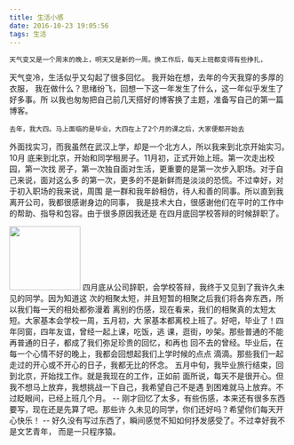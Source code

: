 ```yaml
---
title: 生活小感
date: 2016-10-23 19:05:56
tags: 生活
---
```




    天气变又是一个周末的晚上，明天又是新的一周。换工作后，每天上班都变得有些挣扎，
天气变冷，生活似乎又勾起了很多回忆。
 我开始在想，去年的今天我穿的多厚的衣服，
我在做什么？思绪纷飞，回想一下这一年发生了什么，这一年似乎发生了好多事。所
以我也匆匆把自己前几天搭好的博客换了主题，准备写自己的第一篇博客。
  <!--more-->
    去年，我大四。马上面临的是毕业，大四在上了2个月的课之后，大家便都开始去
外面找实习，而我虽然在武汉上学，却是一个北方人，所以我来到北京开始实习。10月
底来到北京，开始和同学租房子。11月初，正式开始上班。第一次走出校园，第一次找
房子，第一次独自面对生活，更重要的是第一次步入职场。对于自己来说，面对这么多
的第一次，更多的不是新鲜而是淡淡的恐慌。不过幸好，对于初入职场的我来说，周围
是一群和我年龄相仿，待人和善的同事。所以直到我离开公司，我都很感谢身边的同事，
我是技术大白，很感谢他们在平时的工作中的帮助、指导和包容。由于很多原因我还是
在四月底回学校答辩的时候辞职了。



<img src="/img/me.png" width="128" height="115" border="0" alt="">
    四月底从公司辞职，会学校答辩，我终于又见到了我许久未见的同学。因为知道这
次的相聚太短，并且短暂的相聚之后我们将各奔东西，所以我们每一天的相处都弥漫着
离别的伤感，现在看来，我们的相聚真的太短太短。大家基本会学校一周，五月初，大
家基本都离校上班了。好吧，毕业了！四年同窗，四年友谊，曾经一起上课，吃饭，逃
课，逛街，吵架。那些普通的不能再普通的日子，都成了我们弥足珍贵的回忆，和再也
回不去的曾经。毕业后，在每一个心情不好的晚上，我都会回想起我们上学时候的点点
滴滴。那些我们一起走过的开心或不开心的日子，我都无比的怀念。
    五月中旬，我毕业旅行结束，回到北京，开始找工作。就是我现在的工作，正如前
面所说，每天不是很开心。但我不想马上放弃，我想挑战一下自己，我希望自己不是遇
到困难就马上放弃。不过眨眼间，已经上班几个月。
--
                                   刚才回忆了太多，有些伤感，本来还有很多东西要写，现在还是先算了吧。那些许
久未见的同学，你们还好吗？希望你们每天开心快乐！
--
  好久没有写过东西了，瞬间感觉不知如何抒发感受了。不过幸好我不是文艺青年，
而是一只程序猿。
    